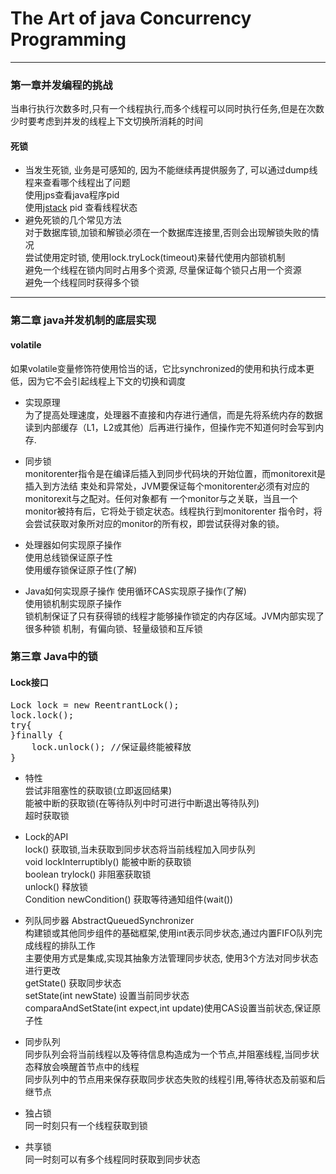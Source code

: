 # The Art of java Concurrency Programming
***
### 第一章并发编程的挑战    
当串行执行次数多时,只有一个线程执行,而多个线程可以同时执行任务,但是在次数少时要考虑到并发的线程上下文切换所消耗的时间  
#### 死锁  

- 当发生死锁, 业务是可感知的, 因为不能继续再提供服务了, 可以通过dump线程来查看哪个线程出了问题  
使用jps查看java程序pid  
使用[jstack](https://www.cnblogs.com/duanxz/p/5487576.html) pid 查看线程状态  
- 避免死锁的几个常见方法  
对于数据库锁,加锁和解锁必须在一个数据库连接里,否则会出现解锁失败的情况  
尝试使用定时锁, 使用lock.tryLock(timeout)来替代使用内部锁机制  
避免一个线程在锁内同时占用多个资源, 尽量保证每个锁只占用一个资源  
避免一个线程同时获得多个锁  
***
### 第二章 java并发机制的底层实现
#### volatile
如果volatile变量修饰符使用恰当的话，它比synchronized的使用和执行成本更低，因为它不会引起线程上下文的切换和调度  

- 实现原理  
为了提高处理速度，处理器不直接和内存进行通信，而是先将系统内存的数据读到内部缓存（L1，L2或其他）后再进行操作，但操作完不知道何时会写到内存.  

- 同步锁  
 monitorenter指令是在编译后插入到同步代码块的开始位置，而monitorexit是插入到方法结
 束处和异常处，JVM要保证每个monitorenter必须有对应的monitorexit与之配对。任何对象都有
 一个monitor与之关联，当且一个monitor被持有后，它将处于锁定状态。线程执行到monitorenter
 指令时，将会尝试获取对象所对应的monitor的所有权，即尝试获得对象的锁。  
- 处理器如何实现原子操作  
 使用总线锁保证原子性  
 使用缓存锁保证原子性(了解)
- Java如何实现原子操作 
 使用循环CAS实现原子操作(了解)  
 使用锁机制实现原子操作  
 锁机制保证了只有获得锁的线程才能够操作锁定的内存区域。JVM内部实现了很多种锁
 机制，有偏向锁、轻量级锁和互斥锁  
### 第三章 Java中的锁  
#### Lock接口  
<pre>Lock lock = new ReentrantLock();
lock.lock();
try{
}finally {
	lock.unlock(); //保证最终能被释放
}
</pre>
- 特性  
尝试非阻塞性的获取锁(立即返回结果)  
能被中断的获取锁(在等待队列中时可进行中断退出等待队列)  
超时获取锁  
- Lock的API  
lock() 获取锁,当未获取到同步状态将当前线程加入同步队列  
void lockInterruptibly() 能被中断的获取锁  
boolean trylock() 非阻塞获取锁   
unlock() 释放锁  
Condition newCondition() 获取等待通知组件(wait())  
- 列队同步器 AbstractQueuedSynchronizer  
构建锁或其他同步组件的基础框架,使用int表示同步状态,通过内置FIFO队列完成线程的排队工作  
主要使用方式是集成,实现其抽象方法管理同步状态, 使用3个方法对同步状态进行更改  
getState() 获取同步状态  
setState(int newState) 设置当前同步状态  
comparaAndSetState(int expect,int update)使用CAS设置当前状态,保证原子性  

- 同步队列  
同步队列会将当前线程以及等待信息构造成为一个节点,并阻塞线程,当同步状态释放会唤醒首节点中的线程  
同步队列中的节点用来保存获取同步状态失败的线程引用,等待状态及前驱和后继节点  

- 独占锁  
同一时刻只有一个线程获取到锁  

- 共享锁  
同一时刻可以有多个线程同时获取到同步状态